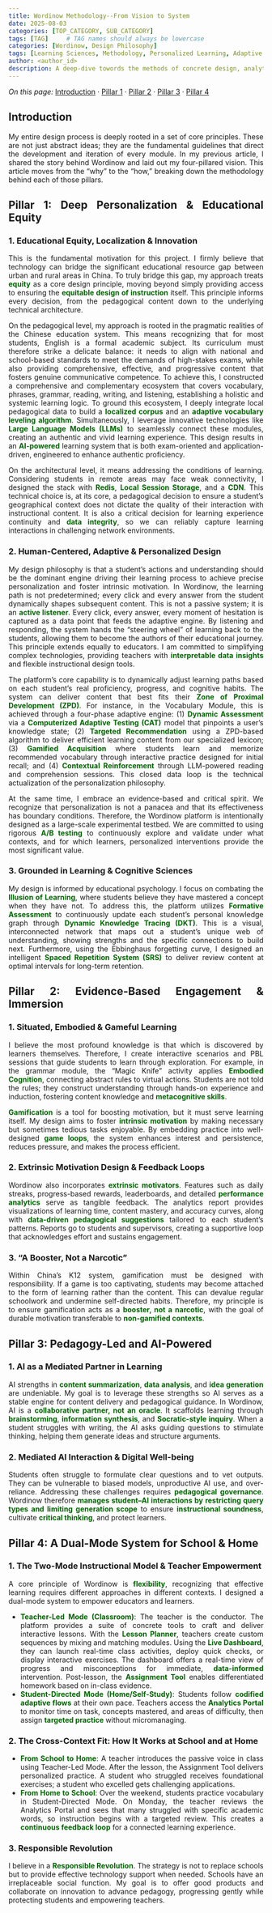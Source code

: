 ```yaml
---
title: Wordinow Methodology--From Vision to System
date: 2025-08-03
categories: [TOP_CATEGORY, SUB_CATEGORY]
tags: [TAG]     # TAG names should always be lowercase
categories: [Wordinow, Design Philosophy]
tags: [Learning Sciences, Methodology, Personalized Learning, Adaptive Systems, Teacher-Facing Analytics, Learning Analytics, HCI in Education, Evidence-Based Design, Gamification, Embodied Learning, AI in Education, Responsible AI, Cross-Context Learning, Equity]
author: <author_id>
description: A deep-dive towords the methods of concrete design, analytics, and AI choices that operationalize Wordinow’s four pillars into a working, scalable learning system.
---
```

<div markdown="1" style="text-align: justify;">


<p><em>On this page:</em>
<a href="#introduction">Introduction</a> ·
<a href="#pillar-1">Pillar 1</a> ·
<a href="#pillar-2">Pillar 2</a> ·
<a href="#pillar-3">Pillar 3</a> ·
<a href="#pillar-4">Pillar 4</a>
</p>

<h2 id="introduction">Introduction</h2>

<p>My entire design process is deeply rooted in a set of core principles. These are not just abstract ideas; they are the fundamental guidelines that direct the development and iteration of every module. In my previous article, I shared the story behind Wordinow and laid out my four-pillared vision. This article moves from the “why” to the “how,” breaking down the methodology behind each of those pillars.</p>

<h2 id="pillar-1">Pillar 1: Deep Personalization &amp; Educational Equity</h2>

<h3 id="equity-localization-innovation">1. Educational Equity, Localization &amp; Innovation</h3>

<p>This is the fundamental motivation for this project. I firmly believe that technology can bridge the significant educational resource gap between urban and rural areas in China. To truly bridge this gap, my approach treats <strong style="color:#006400;">equity</strong> as a core design principle, moving beyond simply providing access to ensuring the <strong style="color:#006400;">equitable design of instruction</strong> itself. This principle informs every decision, from the pedagogical content down to the underlying technical architecture.</p>

<p>On the pedagogical level, my approach is rooted in the pragmatic realities of the Chinese education system. This means recognizing that for most students, English is a formal academic subject. Its curriculum must therefore strike a delicate balance: it needs to align with national and school-based standards to meet the demands of high-stakes exams, while also providing comprehensive, effective, and progressive content that fosters genuine communicative competence. To achieve this, I constructed a comprehensive and complementary ecosystem that covers vocabulary, phrases, grammar, reading, writing, and listening, establishing a holistic and systemic learning logic. To ground this ecosystem, I deeply integrate local pedagogical data to build a <strong style="color:#006400;">localized corpus</strong> and an <strong style="color:#006400;">adaptive vocabulary leveling algorithm</strong>. Simultaneously, I leverage innovative technologies like <strong style="color:#006400;">Large Language Models (LLMs)</strong> to seamlessly connect these modules, creating an authentic and vivid learning experience. This design results in an <strong style="color:#006400;">AI-powered</strong> learning system that is both exam-oriented and application-driven, engineered to enhance authentic proficiency.</p>

<p>On the architectural level, it means addressing the conditions of learning. Considering students in remote areas may face weak connectivity, I designed the stack with <strong style="color:#006400;">Redis</strong>, <strong style="color:#006400;">Local Session Storage</strong>, and a <strong style="color:#006400;">CDN</strong>. This technical choice is, at its core, a pedagogical decision to ensure a student’s geographical context does not dictate the quality of their interaction with instructional content. It is also a critical decision for learning experience continuity and <strong style="color:#006400;">data integrity</strong>, so we can reliably capture learning interactions in challenging network environments.</p>

<h3 id="human-centered-adaptive">2. Human-Centered, Adaptive &amp; Personalized Design</h3>

<p>My design philosophy is that a student’s actions and understanding should be the dominant engine driving their learning process to achieve precise personalization and foster intrinsic motivation. In Wordinow, the learning path is not predetermined; every click and every answer from the student dynamically shapes subsequent content. This is not a passive system; it is an <strong style="color:#006400;">active listener</strong>. Every click, every answer, every moment of hesitation is captured as a data point that feeds the adaptive engine. By listening and responding, the system hands the “steering wheel” of learning back to the students, allowing them to become the authors of their educational journey. This principle extends equally to educators. I am committed to simplifying complex technologies, providing teachers with <strong style="color:#006400;">interpretable data insights</strong> and flexible instructional design tools.</p>

<p>The platform’s core capability is to dynamically adjust learning paths based on each student’s real proficiency, progress, and cognitive habits. The system can deliver content that best fits their <strong style="color:#006400;">Zone of Proximal Development (ZPD)</strong>. For instance, in the Vocabulary Module, this is achieved through a four-phase adaptive engine: (1) <strong style="color:#006400;">Dynamic Assessment</strong> via a <strong style="color:#006400;">Computerized Adaptive Testing (CAT)</strong> model that pinpoints a user’s knowledge state; (2) <strong style="color:#006400;">Targeted Recommendation</strong> using a ZPD-based algorithm to deliver efficient learning content from our specialized lexicon; (3) <strong style="color:#006400;">Gamified Acquisition</strong> where students learn and memorize recommended vocabulary through interactive practice designed for initial recall; and (4) <strong style="color:#006400;">Contextual Reinforcement</strong> through LLM-powered reading and comprehension sessions. This closed data loop is the technical actualization of the personalization philosophy.</p>

<p>At the same time, I embrace an evidence-based and critical spirit. We recognize that personalization is not a panacea and that its effectiveness has boundary conditions. Therefore, the Wordinow platform is intentionally designed as a large-scale experimental testbed. We are committed to using rigorous <strong style="color:#006400;">A/B testing</strong> to continuously explore and validate under what contexts, and for which learners, personalized interventions provide the most significant value.</p>

<h3 id="learning-cog-sci">3. Grounded in Learning &amp; Cognitive Sciences</h3>

<p>My design is informed by educational psychology. I focus on combating the <strong style="color:#006400;">Illusion of Learning</strong>, where students believe they have mastered a concept when they have not. To address this, the platform utilizes <strong style="color:#006400;">Formative Assessment</strong> to continuously update each student’s personal knowledge graph through <strong style="color:#006400;">Dynamic Knowledge Tracing (DKT)</strong>. This is a visual, interconnected network that maps out a student’s unique web of understanding, showing strengths and the specific connections to build next. Furthermore, using the Ebbinghaus forgetting curve, I designed an intelligent <strong style="color:#006400;">Spaced Repetition System (SRS)</strong> to deliver review content at optimal intervals for long-term retention.</p>

<h2 id="pillar-2">Pillar 2: Evidence-Based Engagement &amp; Immersion</h2>

<h3 id="situated-embodied-gameful">1. Situated, Embodied &amp; Gameful Learning</h3>

<p>I believe the most profound knowledge is that which is discovered by learners themselves. Therefore, I create interactive scenarios and PBL sessions that guide students to learn through exploration. For example, in the grammar module, the “Magic Knife” activity applies <strong style="color:#006400;">Embodied Cognition</strong>, connecting abstract rules to virtual actions. Students are not told the rules; they construct understanding through hands-on experience and induction, fostering content knowledge and <strong style="color:#006400;">metacognitive skills</strong>.</p>

<p><strong style="color:#006400;">Gamification</strong> is a tool for boosting motivation, but it must serve learning itself. My design aims to foster <strong style="color:#006400;">intrinsic motivation</strong> by making necessary but sometimes tedious tasks enjoyable. By embedding practice into well-designed <strong style="color:#006400;">game loops</strong>, the system enhances interest and persistence, reduces pressure, and makes the process efficient.</p>

<h3 id="extrinsic-feedback">2. Extrinsic Motivation Design &amp; Feedback Loops</h3>

<p>Wordinow also incorporates <strong style="color:#006400;">extrinsic motivators</strong>. Features such as daily streaks, progress-based rewards, leaderboards, and detailed <strong style="color:#006400;">performance analytics</strong> serve as tangible feedback. The analytics report provides visualizations of learning time, content mastery, and accuracy curves, along with <strong style="color:#006400;">data-driven pedagogical suggestions</strong> tailored to each student’s patterns. Reports go to students and supervisors, creating a supportive loop that acknowledges effort and sustains engagement.</p>

<h3 id="booster-not-narcotic">3. “A Booster, Not a Narcotic”</h3>

<p>Within China’s K12 system, gamification must be designed with responsibility. If a game is too captivating, students may become attached to the form of learning rather than the content. This can devalue regular schoolwork and undermine self-directed habits. Therefore, my principle is to ensure gamification acts as a <strong style="color:#006400;">booster, not a narcotic</strong>, with the goal of durable motivation transferable to <strong style="color:#006400;">non-gamified contexts</strong>.</p>

<h2 id="pillar-3">Pillar 3: Pedagogy-Led and AI-Powered</h2>

<h3 id="ai-mediated-partner">1. AI as a Mediated Partner in Learning</h3>

<p>AI strengths in <strong style="color:#006400;">content summarization</strong>, <strong style="color:#006400;">data analysis</strong>, and <strong style="color:#006400;">idea generation</strong> are undeniable. My goal is to leverage these strengths so AI serves as a stable engine for content delivery and pedagogical guidance. In Wordinow, AI is a <strong style="color:#006400;">collaborative partner, not an oracle</strong>. It scaffolds learning through <strong style="color:#006400;">brainstorming</strong>, <strong style="color:#006400;">information synthesis</strong>, and <strong style="color:#006400;">Socratic-style inquiry</strong>. When a student struggles with writing, the AI asks guiding questions to stimulate thinking, helping them generate ideas and structure arguments.</p>

<h3 id="ai-guardrails">2. Mediated AI Interaction &amp; Digital Well-being</h3>

<p>Students often struggle to formulate clear questions and to vet outputs. They can be vulnerable to biased models, unproductive AI use, and over-reliance. Addressing these challenges requires <strong style="color:#006400;">pedagogical governance</strong>. Wordinow therefore <strong style="color:#006400;">manages student–AI interactions by restricting query types and limiting generation scope</strong> to ensure <strong style="color:#006400;">instructional soundness</strong>, cultivate <strong style="color:#006400;">critical thinking</strong>, and protect learners.</p>

<h2 id="pillar-4">Pillar 4: A Dual-Mode System for School &amp; Home</h2>

<h3 id="two-mode-model">1. The Two-Mode Instructional Model &amp; Teacher Empowerment</h3>

<p>A core principle of Wordinow is <strong style="color:#006400;">flexibility</strong>, recognizing that effective learning requires different approaches in different contexts. I designed a dual-mode system to empower educators and learners.</p>

<ul>
  <li><strong style="color:#006400;">Teacher-Led Mode (Classroom)</strong>: The teacher is the conductor. The platform provides a suite of concrete tools to craft and deliver interactive lessons. With the <strong style="color:#006400;">Lesson Planner</strong>, teachers create custom sequences by mixing and matching modules. Using the <strong style="color:#006400;">Live Dashboard</strong>, they can launch real-time class activities, deploy quick checks, or display interactive exercises. The dashboard offers a real-time view of progress and misconceptions for immediate, <strong style="color:#006400;">data-informed</strong> intervention. Post-lesson, the <strong style="color:#006400;">Assignment Tool</strong> enables differentiated homework based on in-class evidence.</li>
  <li><strong style="color:#006400;">Student-Directed Mode (Home/Self-Study)</strong>: Students follow <strong style="color:#006400;">codified adaptive flows</strong> at their own pace. Teachers access the <strong style="color:#006400;">Analytics Portal</strong> to monitor time on task, concepts mastered, and areas of difficulty, then assign <strong style="color:#006400;">targeted practice</strong> without micromanaging.</li>
</ul>

<h3 id="cross-context-fit">2. The Cross-Context Fit: How It Works at School and at Home</h3>

<ul>
  <li><strong style="color:#006400;">From School to Home</strong>: A teacher introduces the passive voice in class using Teacher-Led Mode. After the lesson, the Assignment Tool delivers personalized practice. A student who struggled receives foundational exercises; a student who excelled gets challenging applications.</li>
  <li><strong style="color:#006400;">From Home to School</strong>: Over the weekend, students practice vocabulary in Student-Directed Mode. On Monday, the teacher reviews the Analytics Portal and sees that many struggled with specific academic words, so instruction begins with a targeted review. This creates a <strong style="color:#006400;">continuous feedback loop</strong> for a connected learning experience.</li>
</ul>

<h3 id="responsible-revolution">3. Responsible Revolution</h3>

<p>I believe in a <strong style="color:#006400;">Responsible Revolution</strong>. The strategy is not to replace schools but to provide effective technology support when needed. Schools have an irreplaceable social function. My goal is to offer good products and collaborate on innovation to advance pedagogy, progressing gently while protecting students and empowering teachers.</p>

</div>

